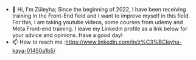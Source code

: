 - 👋 Hi, I'm Züleyha;
Since the beginning of 2022, I have been receiving training in the Front-End field and I want to improve myself in this field. For this, I am taking youtube videos, some courses from udemy and Meta Front-end training. I leave my Linkedin profile as a link below for your advice and opinions. 
Have a good day!
- 📫 How to reach me :https://www.linkedin.com/in/z%C3%BCleyha-kaya-01450a1b5/

<!---
zlyhakaya/zlyhakaya is a ✨ special ✨ repository because its `README.md` (this file) appears on your GitHub profile.
You can click the Preview link to take a look at your changes.
--->
